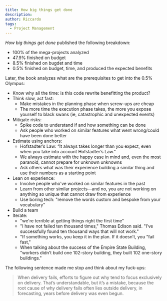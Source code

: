 ```yaml
---
title: How big things get done
description:
author: Riccardo
tags:
  - Project Management
---
```


*How big things get done* published the following breakdown:
- 100% of the mega-projects analyzed
- 47.9% finished on budget
- 8.5% finished on bugdet and time
- 0.5% finished on budget, time, and produced the expected benefits

Later, the book analyzes what are the prerequisites to get into the 0.5% Olympus:
- Know why all the time: is this code rewrite benefitting the product?
- Think slow, act fast:
  - Make mistakes in the planning phase when screw-ups are cheap
  - The more time the execution phase takes, the more you expose yourself to black swans (ie, catastrophic and unexpected events)
- Mitigate risks:
  - Spike code to understand if and how something can be done
  - Ask people who worked on similar features what went wrong/could have been done better
- Estimate using anchors:
  - Hofstadter’s Law: “It always takes longer than you expect, even when you take into account Hofstadter’s Law.”
  - We always estimate with the happy case in mind and, even the most paranoid, cannot prepare for unknown unknowns
  - Ask others what was their experience building a similar thing and use their numbers as a starting point
- Lean on experience:
  - Involve people who've worked on similar features in the past
  - Learn from other similar projects—and no, you are not working on anything so unique that cannot draw from experience
  - Use boring tech: "remove the words custom and bespoke from your vocabulary"
- Build a team
- Iterate:
  - "we're terrible at getting things right the first time"
  - "I have not failed ten thousand times," Thomas Edison said. "I’ve successfully found ten thousand ways that will not work."
  - "If something works, you keep it in the plan. If it doesn’t, you “fail fast,"
  - When talking about the success of the Empire State Building, "workers didn’t build one 102-story building, they built 102 one-story buildings."

The following sentence made me stop and think about my fuck-ups:
> When delivery fails, efforts to figure out why tend to focus exclusively on delivery. That’s understandable, but it’s a mistake, because the root cause of why delivery fails often lies outside delivery, in forecasting, years before delivery was even begun.
